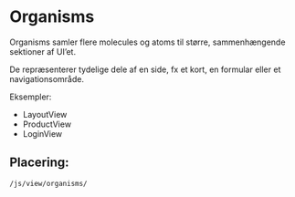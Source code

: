 # Organisms
Organisms samler flere molecules og atoms til større, sammenhængende sektioner af UI’et.

De repræsenterer tydelige dele af en side, fx et kort, en formular eller et navigationsområde.

Eksempler:

* LayoutView
* ProductView
* LoginView

## Placering:
```
/js/view/organisms/
```
